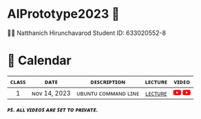 # AIPrototype2023 🤖

🧑‍🎓 Natthanich Hirunchavarod Student ID: 633020552-8

# 📅 Calendar
|  ᴄʟᴀꜱꜱ  |     ᴅᴀᴛᴇ      |               ᴅᴇꜱᴄʀɪᴘᴛɪᴏɴ                        | ʟᴇᴄᴛᴜʀᴇ  | ᴠɪᴅᴇᴏ  |
|:-------:|:-------------:|:-----------------------------------------------:|:---------:|:--------:|
|   1     |  ɴᴏᴠ 14, 2023 | ᴜʙᴜɴᴛᴜ ᴄᴏᴍᴍᴀɴᴅ ʟɪɴᴇ                     | [ʟᴇᴄᴛᴜʀᴇ](lecture/LinuxCommandLine(บนเครื่อง).md) | [<img width="18" src="lecture/youtube.png"/>](https://youtu.be/AYuu9YOnjeM) [<img width="18" src="lecture/youtube.png"/>](https://youtu.be/6SzbohPKHw0)



***ᴘꜱ. ᴀʟʟ ᴠɪᴅᴇᴏꜱ ᴀʀᴇ ꜱᴇᴛ ᴛᴏ ᴘʀɪᴠᴀᴛᴇ.***





  

